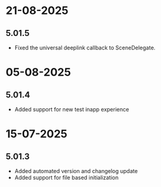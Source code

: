 # 21-08-2025

## 5.01.5
- Fixed the universal deeplink callback to SceneDelegate.

# 05-08-2025

## 5.01.4

- Added support for new test inapp experience

# 15-07-2025

## 5.01.3

- Added automated version and changelog update
- Added support for file based initialization

